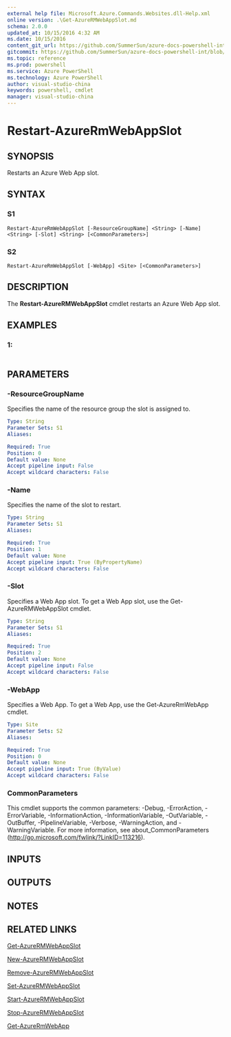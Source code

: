 ```yaml
---
external help file: Microsoft.Azure.Commands.Websites.dll-Help.xml
online version: .\Get-AzureRMWebAppSlot.md
schema: 2.0.0
updated_at: 10/15/2016 4:32 AM
ms.date: 10/15/2016
content_git_url: https://github.com/SummerSun/azure-docs-powershell-int/blob/master/azureps-cmdlets-docs/ResourceManager/AzureRM.Websites/v2.0/CmdletMDs/Restart-AzureRMWebAppSlot.md
gitcommit: https://github.com/SummerSun/azure-docs-powershell-int/blob/1bfd8e268acfc1799ad3f17c5a982578f54443cf/azureps-cmdlets-docs/ResourceManager/AzureRM.Websites/v2.0/CmdletMDs/Restart-AzureRMWebAppSlot.md
ms.topic: reference
ms.prod: powershell
ms.service: Azure PowerShell
ms.technology: Azure PowerShell
author: visual-studio-china
keywords: powershell, cmdlet
manager: visual-studio-china
---
```


# Restart-AzureRmWebAppSlot

## SYNOPSIS
Restarts an Azure Web App slot.

## SYNTAX

### S1
```
Restart-AzureRmWebAppSlot [-ResourceGroupName] <String> [-Name] <String> [-Slot] <String> [<CommonParameters>]
```

### S2
```
Restart-AzureRmWebAppSlot [-WebApp] <Site> [<CommonParameters>]
```

## DESCRIPTION
The **Restart-AzureRMWebAppSlot** cmdlet restarts an Azure Web App slot.

## EXAMPLES

### 1:
```

```

## PARAMETERS

### -ResourceGroupName
Specifies the name of the resource group the slot is assigned to.

```yaml
Type: String
Parameter Sets: S1
Aliases: 

Required: True
Position: 0
Default value: None
Accept pipeline input: False
Accept wildcard characters: False
```

### -Name
Specifies the name of the slot to restart.

```yaml
Type: String
Parameter Sets: S1
Aliases: 

Required: True
Position: 1
Default value: None
Accept pipeline input: True (ByPropertyName)
Accept wildcard characters: False
```

### -Slot
Specifies a Web App slot.
To get a Web App slot, use the Get-AzureRMWebAppSlot cmdlet.

```yaml
Type: String
Parameter Sets: S1
Aliases: 

Required: True
Position: 2
Default value: None
Accept pipeline input: False
Accept wildcard characters: False
```

### -WebApp
Specifies a Web App.
To get a Web App, use the Get-AzureRmWebApp cmdlet.

```yaml
Type: Site
Parameter Sets: S2
Aliases: 

Required: True
Position: 0
Default value: None
Accept pipeline input: True (ByValue)
Accept wildcard characters: False
```

### CommonParameters
This cmdlet supports the common parameters: -Debug, -ErrorAction, -ErrorVariable, -InformationAction, -InformationVariable, -OutVariable, -OutBuffer, -PipelineVariable, -Verbose, -WarningAction, and -WarningVariable. For more information, see about_CommonParameters (http://go.microsoft.com/fwlink/?LinkID=113216).

## INPUTS

## OUTPUTS

## NOTES

## RELATED LINKS

[Get-AzureRMWebAppSlot](.\Get-AzureRMWebAppSlot.md)

[New-AzureRMWebAppSlot](.\New-AzureRMWebAppSlot.md)

[Remove-AzureRMWebAppSlot](.\Remove-AzureRMWebAppSlot.md)

[Set-AzureRMWebAppSlot](.\Set-AzureRMWebAppSlot.md)

[Start-AzureRMWebAppSlot](.\Start-AzureRMWebAppSlot.md)

[Stop-AzureRMWebAppSlot](.\Stop-AzureRMWebAppSlot.md)

[Get-AzureRmWebApp](.\Get-AzureRmWebApp.md)

